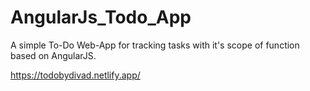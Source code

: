 # AngularJs_Todo_App

A simple To-Do Web-App for tracking tasks with it's scope of function based on AngularJS.

https://todobydivad.netlify.app/
